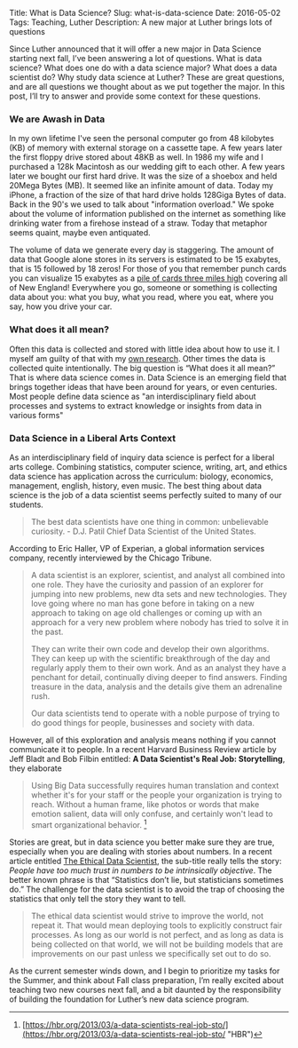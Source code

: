 Title: What is Data Science?
Slug:  what-is-data-science
Date:  2016-05-02
Tags:  Teaching, Luther
Description: A new major at Luther brings lots of questions


Since Luther announced that it will offer a new major in Data Science starting next fall, I’ve been answering a lot of questions.  What is data science?  What does one do with a data science major?   What does a data scientist do?  Why study data science at Luther?  These are great questions, and are all questions we thought about as we put together the major.  In this post, I’ll try to answer and provide some context for these questions.

### We are Awash in Data
In my own lifetime I've seen the personal computer go from 48 kilobytes  (KB) of memory with external storage on a cassette tape. A few years later the first floppy drive stored about 48KB as well.  In 1986 my wife and I purchased a 128k Macintosh as our wedding gift to each other.  A few years later we bought our first hard drive. It was the size of a shoebox and held 20Mega Bytes (MB).  It seemed like an infinite amount of data.  Today my iPhone, a fraction of the size of that hard drive holds 128Giga Bytes of data.  Back in the 90's we used to talk about "information overload."  We spoke about the volume of information published on the internet as something like drinking water from a firehose instead of a straw.  Today that metaphor seems quaint, maybe even antiquated. 

The volume of data we generate every day is staggering.  The amount of data that Google alone stores in its servers is estimated to be 15 exabytes, that is 15 followed by 18 zeros!  For those of you that remember punch cards you can visualize 15 exabytes as a [pile of cards three miles high](https://what-if.xkcd.com/63/ "XKCD") covering all of New England!  Everywhere you go, someone or something is collecting data about you:  what you buy, what you read, where you eat, where you say, how you drive your car.

### What does it all mean?
Often this data is collected and stored with little idea about how to use it.  I myself am guilty of that with my [own research](http://runestoneinteractive.org "Runestone").  Other times the data is collected quite intentionally.  The big question is “What does it all mean?”  That is where data science comes in.  Data Science is an emerging field that brings together ideas that have been around for years, or even centuries.  Most people define data science as "an interdisciplinary field about processes and systems to extract knowledge or insights from data in various forms"

### Data Science in a Liberal Arts Context
As an interdisciplinary field of inquiry data science is perfect for a liberal arts college.  Combining statistics, computer science, writing, art, and ethics data science has application across the curriculum:  biology, economics, management, english, history, even music.  The best thing about data science is the job of a data scientist seems perfectly suited to many of our students.

> The best data scientists have one thing in common: unbelievable curiosity. - D.J. Patil Chief Data Scientist of the United States.

According to Eric Haller, VP of Experian, a global information services company, recently interviewed by the Chicago Tribune.

> A data scientist is an explorer, scientist, and analyst all combined into one role.  They have the curiosity and passion of an explorer for jumping into new problems, new dta sets and new technologies.  They love going where no man has gone before in taking on a new approach to taking on age old challenges or coming up with an approach for a very new problem where nobody has tried to solve it in the past.
> 
> They can write their own code and develop their own algorithms.  They can keep up with the scientific breakthrough of the day and regularly apply them to their own work.  And as an analyst they have a penchant for detail, continually diving deeper to find answers.  Finding treasure in the data, analysis and the details give them an adrenaline rush.
> 
> Our data scientists tend to operate with a noble purpose of trying to do good things for people, businesses and society with data.

However, all of this exploration and analysis means nothing if you cannot communicate it to people. In a recent Harvard Business Review article by Jeff Bladt and Bob Filbin entitled: **A Data Scientist's Real Job: Storytelling**, they elaborate

> Using Big Data successfully requires human translation and context whether it's for your staff or the people your organization is trying to reach.  Without a human frame, like photos or words that make emotion salient, data will only confuse, and certainly won't lead to smart organizational behavior.
> [^1]

Stories are great, but in data science you better make sure they are true, especially when you are dealing with stories about numbers.  In a recent article entitled [The Ethical Data Scientist](http://www.slate.com/articles/technology/future_tense/2016/02/how_to_bring_better_ethics_to_data_science.html "Slate - The Ethical Data Scientist"), the sub-title really tells the story:  *People have too much trust in numbers to be intrinsically objective*.
The better known phrase is that “Statistics don’t lie, but statisticians sometimes do.”   The challenge for the data scientist is to avoid the trap of choosing the statistics that only tell the story they want to tell.

> The ethical data scientist would strive to improve the world, not repeat it. That would mean deploying tools to explicitly construct fair processes. As long as our world is not perfect, and as long as data is being collected on that world, we will not be building models that are improvements on our past unless we specifically set out to do so.

As the current semester winds down, and I begin to prioritize my tasks for the Summer, and think about Fall class preparation, I’m really excited about teaching two new courses next fall, and a bit daunted by the responsibility of building the foundation for Luther’s new data science program.

[^1]:	[https://hbr.org/2013/03/a-data-scientists-real-job-sto/](https://hbr.org/2013/03/a-data-scientists-real-job-sto/ "HBR") 
